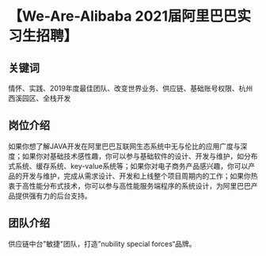 # 【We-Are-Alibaba 2021届阿里巴巴实习生招聘】
## 关键词
情怀、实践、2019年度最佳团队、改变世界业务、供应链、基础账号权限、杭州西溪园区、全栈开发
## 岗位介绍
如果你想了解JAVA开发在阿里巴巴互联网生态系统中无与伦比的应用广度与深度；如果你对基础技术感性趣，你可以参与基础软件的设计、开发与维护，如分布式系统、缓存系统、key-value系统等；如果你对电子商务产品感兴趣，你可以产品的开发与维护，完成从需求设计、开发和上线整个项目周期内的工作；如果你热衷于高性能分布式技术，你可以参与高性能服务端程序的系统设计，为阿里巴巴产品提供强有力的后台支持。
## 团队介绍
供应链中台"敏捷"团队，打造”nubility special forces“品牌。
